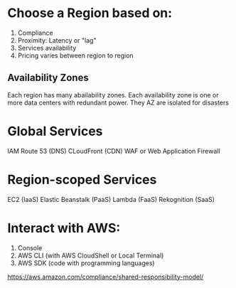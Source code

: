 # Choose a Region based on:

1. Compliance
2. Proximity: Latency or "lag"
3. Services availability
4. Pricing varies between region to region

## Availability Zones

Each region has many abailability zones. Each availability zone is one or more data centers with redundant power. They AZ are isolated for disasters

# Global Services
IAM
Route 53 (DNS)
CLoudFront (CDN)
WAF or Web Application Firewall
# Region-scoped Services
EC2 (IaaS)
Elastic Beanstalk (PaaS)
Lambda (FaaS)
Rekognition (SaaS)

# Interact with AWS:
1. Console
2. AWS CLI (with AWS CloudShell or Local Terminal)
3. AWS SDK (code with programming languages)

https://aws.amazon.com/compliance/shared-responsibility-model/